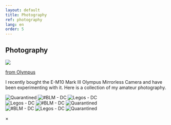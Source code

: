 ```yaml
---
layout: default
title: Photography
ref: photography
lang: en
order: 5
---
```


## Photography

<div>
<div class="item">
<img id="rightImg" src="files/photography/olympus.png">
<p class="piclabel"><a href="https://getolympus.com/digitalcameras/omd/e-m10-mark-iii.html">from Olympus</a></p>
</div>

I recently bought the E-M10 Mark III Olympus Mirrorless Camera and have been experimenting with it. Here is a collection of my amateur photography.

</div>

<div class="row">

<div class="column">
<img src="files/photography/quarantined.JPG" onClick="modftn(this)" alt="Quarantined">
<img src="files/photography/blm.JPG" onClick="modftn(this)" alt="#BLM - DC">
<img src="files/photography/legos.JPG" onClick="modftn(this)" alt="Legos - DC">
</div>

<div class="column">
<img src="files/photography/legos.JPG" onClick="modftn(this)" alt="Legos - DC">
<img src="files/photography/blm.JPG" onClick="modftn(this)" alt="#BLM - DC">
<img src="files/photography/quarantined.JPG" onClick="modftn(this)" alt="Quarantined">
</div>

<div class="column">
<img src="files/photography/blm.JPG" onClick="modftn(this)" alt="#BLM - DC">
<img src="files/photography/legos.JPG" onClick="modftn(this)" alt="Legos - DC">
<img src="files/photography/quarantined.JPG" onClick="modftn(this)" alt="Quarantined">
</div>

</div>



<!-- The Modal -->
<div id="myModal" class="modal">

  <!-- The Close Button -->
  <span class="close">&times;</span>

  <!-- Modal Content (The Image) -->
  <img class="modal-content" id="img01">

  <!-- Modal Caption (Image Text) -->
  <div id="caption"></div>
</div>

<script src="/assets/js/main.js"></script>

